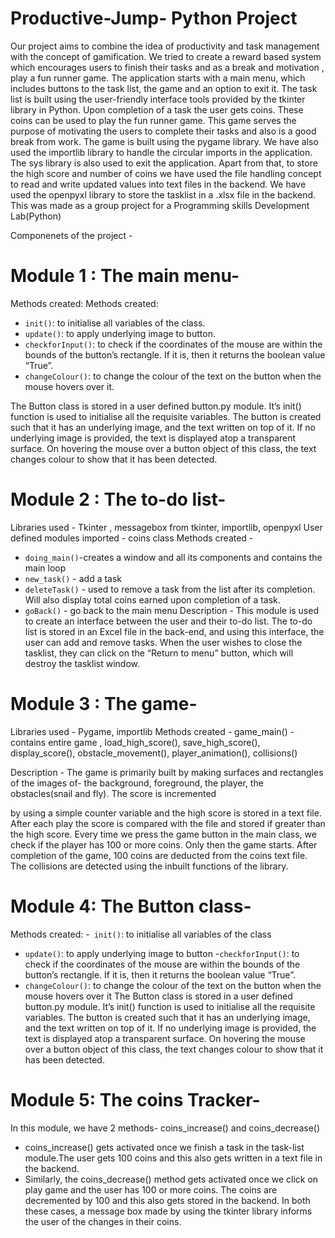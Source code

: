# Productive-Jump- Python Project 
Our project aims to combine the idea of productivity and task management with the concept of gamification. We tried to create a reward based system which encourages users to finish their tasks and as a break and motivation , play a fun runner game.
The application starts with a main menu, which includes buttons to the task list, the game and an option to exit it.
The task list is built using the user-friendly interface tools provided by the tkinter library in Python. Upon completion of a task the user gets coins. These coins can be used to play the fun runner game. This game serves the purpose of motivating the users to complete their tasks and also is a good break from work.
The game is built using the pygame library. We have also used the importlib library to handle the circular imports in the application. The sys library is also used to exit the application. Apart from that, to store the high score and number of coins we have used the file handling concept to read and write updated values into text files in the backend. We have used the openpyxl library to store the tasklist in a .xlsx file in the backend.
This was made as a group project for a Programming skills Development Lab(Python)

Componenets of the project -

# Module 1 : The main menu-

Methods created:
Methods created:
 -  `init()`: to initialise all variables of the class.
 - `update()`: to apply underlying image to button.
 -  `checkforInput()`: to check if the coordinates of the mouse are within the bounds of the button’s rectangle. If it is, then it returns the boolean value “True”.
 -  `changeColour()`: to change the colour of the text on the button when the mouse hovers over it.

The Button class is stored in a user defined button.py module. It’s init() function is used to initialise all the requisite variables. The button is created such that it has an underlying image, and the text written on top of it. If no underlying image is provided, the text is displayed atop a transparent surface. On hovering the mouse over a button object of this class, the text changes colour to show that it has been detected.
# Module 2 : The to-do list-

Libraries used - Tkinter , messagebox from tkinter, importlib, openpyxl
User defined modules imported - coins class
Methods created -
  - `doing_main()`-creates a window and all its components and contains the main loop
  - `new_task()` - add a task
  - `deleteTask()` - used to remove a task from the list after its completion. Will also display total coins earned upon completion of a task.
  - `goBack()` - go back to the main menu
Description - This module is used to create an interface between the user and their to-do list. The to-do list is stored in an Excel file in the back-end, and using this interface, the user can add and remove tasks. When the user wishes to close the tasklist, they can click on the “Return to menu” button, which will destroy the tasklist window.

# Module 3 : The game-

Libraries used - Pygame, importlib
Methods created - game_main() - contains entire game , load_high_score(), save_high_score(), display_score(), obstacle_movement(), player_animation(), collisions()

 Description - The game is primarily built by making surfaces and rectangles of the images of- the background, foreground, the player, the obstacles(snail and fly).
The score is incremented

by using a simple counter variable and the high score is stored in a text file. After each play the score is compared with the file and stored if greater than the high score.
Every time we press the game button in the main class, we check if the player has 100 or more coins. Only then the game starts. After completion of the game, 100 coins are deducted from the coins text file. The collisions are detected using the inbuilt functions of the library.

# Module 4: The Button class-

Methods created:
 -` init()`: to initialise all variables of the class
 - `update()`: to apply underlying image to button
-`checkforInput()`: to check if the coordinates of the mouse are within the bounds of the button’s rectangle. If it is, then it returns the boolean value “True”.
- `changeColour()`: to change the colour of the text on the button when the mouse hovers over it
The Button class is stored in a user defined button.py module. It’s init() function is used to initialise all the requisite variables. The button is created such that it has an underlying image, and the text written on top of it. If no underlying image is provided, the text is displayed atop a transparent surface. On hovering the mouse over a button object of this class, the text changes colour to show that it has been detected.

# Module 5: The coins Tracker-

In this module, we have 2 methods- coins_increase() and coins_decrease()
- coins_increase() gets activated once we finish a task in the task-list module.The user gets 100 coins and this also gets written in a text file in the backend.
- Similarly, the coins_decrease() method gets activated once we click on play game and the user has 100 or more coins. The coins are decremented by 100 and this also gets stored in the backend.
In both these cases, a message box made by using the tkinter library informs the user of the changes in their coins.
